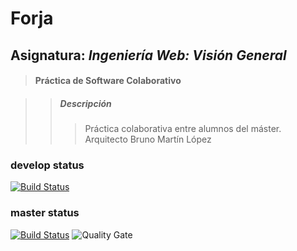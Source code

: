 # Forja
## Asignatura: *Ingeniería Web: Visión General*
> #### Práctica de Software Colaborativo

>> ##### Descripción
>>> Práctica colaborativa entre alumnos del máster. Arquitecto Bruno Martín López

### develop status

[![Build Status](https://travis-ci.com/BrunoML1991/IWVG.SwC.BrunoMartin.svg?branch=develop)](https://travis-ci.com/BrunoML1991/IWVG.SwC.BrunoMartin)

### master status
[![Build Status](https://travis-ci.com/BrunoML1991/IWVG.SwC.BrunoMartin.svg?branch=master)](https://travis-ci.com/BrunoML1991/IWVG.SwC.BrunoMartin)
![Quality Gate](https://sonarcloud.io/api/project_badges/measure?project=es.upm.miw%3AIWVG.SwC.BrunoMartin&metric=alert_status)